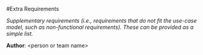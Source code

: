 #Extra Requirements

*Supplementary requirements (i.e., requirements that do not fit the use-case model, such as non-functional requirements). These can be provided as a simple list.*

**Author**: \<person or team name\>

